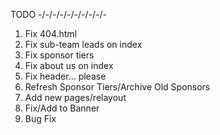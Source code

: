 TODO
-/-/-/-/-/-/-/-/-/-
1. Fix 404.html
2. Fix sub-team leads on index
3. Fix sponsor tiers
4. Fix about us on index
5. Fix header... please
6. Refresh Sponsor Tiers/Archive Old Sponsors
7. Add new pages/relayout
8. Fix/Add to Banner
9. Bug Fix